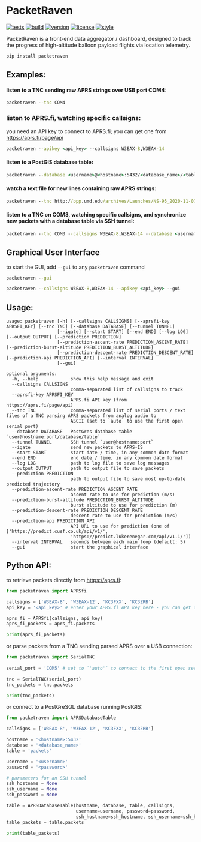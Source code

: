 # PacketRaven

[![tests](https://github.com/UMDBPP/PacketRaven/workflows/tests/badge.svg)](https://github.com/UMDBPP/PacketRaven/actions?query=workflow%3Atests)
[![build](https://github.com/UMDBPP/PacketRaven/workflows/build/badge.svg)](https://github.com/UMDBPP/PacketRaven/actions?query=workflow%3Abuild)
[![version](https://img.shields.io/pypi/v/packetraven)](https://pypi.org/project/packetraven)
[![license](https://img.shields.io/github/license/umdbpp/packetraven)](https://opensource.org/licenses/MIT)
[![style](https://sourceforge.net/p/oitnb/code/ci/default/tree/_doc/_static/oitnb.svg?format=raw)](https://sourceforge.net/p/oitnb/code)

PacketRaven is a front-end data aggregator / dashboard, designed to track the progress of high-altitude balloon payload flights via location
telemetry.

```bash
pip install packetraven
```

## Examples:

#### listen to a TNC sending raw APRS strings over USB port COM4:

```cmd
packetraven --tnc COM4
```

### listen to APRS.fi, watching specific callsigns:

you need an API key to connect to APRS.fi; you can get one from https://aprs.fi/page/api

```cmd
packetraven --apikey <api_key> --callsigns W3EAX-8,W3EAX-14
```

#### listen to a PostGIS database table:

```cmd
packetraven --database <username>@<hostname>:5432/<database_name>/<table_name>
```

#### watch a text file for new lines containing raw APRS strings:

```cmd
packetraven --tnc http://bpp.umd.edu/archives/Launches/NS-95_2020-11-07/APRS/W3EAX-11/W3EAX-11_raw_NS95.txt
```

#### listen to a TNC on COM3, watching specific callsigns, and synchronize new packets with a database table via SSH tunnel:

```cmd
packetraven --tnc COM3 --callsigns W3EAX-8,W3EAX-14 --database <username>@<hostname>:5432/<database_name>/<table_name> --tunnel <ssh_username>@<hostname>:22
```

## Graphical User Interface

to start the GUI, add `--gui` to any `packetraven` command

```cmd
packetraven --gui
```

```cmd
packetraven --callsigns W3EAX-8,W3EAX-14 --apikey <api_key> --gui
```

## Usage:

```text
usage: packetraven [-h] [--callsigns CALLSIGNS] [--aprsfi-key APRSFI_KEY] [--tnc TNC] [--database DATABASE] [--tunnel TUNNEL]
                   [--igate] [--start START] [--end END] [--log LOG] [--output OUTPUT] [--prediction PREDICTION]
                   [--prediction-ascent-rate PREDICTION_ASCENT_RATE] [--prediction-burst-altitude PREDICTION_BURST_ALTITUDE]
                   [--prediction-descent-rate PREDICTION_DESCENT_RATE] [--prediction-api PREDICTION_API] [--interval INTERVAL]
                   [--gui]

optional arguments:
  -h, --help            show this help message and exit
  --callsigns CALLSIGNS
                        comma-separated list of callsigns to track
  --aprsfi-key APRSFI_KEY
                        APRS.fi API key (from https://aprs.fi/page/api)
  --tnc TNC             comma-separated list of serial ports / text files of a TNC parsing APRS packets from analog audio to
                        ASCII (set to `auto` to use the first open serial port)
  --database DATABASE   PostGres database table `user@hostname:port/database/table`
  --tunnel TUNNEL       SSH tunnel `user@hostname:port`
  --igate               send new packets to APRS-IS
  --start START         start date / time, in any common date format
  --end END             end date / time, in any common date format
  --log LOG             path to log file to save log messages
  --output OUTPUT       path to output file to save packets
  --prediction PREDICTION
                        path to output file to save most up-to-date predicted trajectory
  --prediction-ascent-rate PREDICTION_ASCENT_RATE
                        ascent rate to use for prediction (m/s)
  --prediction-burst-altitude PREDICTION_BURST_ALTITUDE
                        burst altitude to use for prediction (m)
  --prediction-descent-rate PREDICTION_DESCENT_RATE
                        descent rate to use for prediction (m/s)
  --prediction-api PREDICTION_API
                        API URL to use for prediction (one of ['https://predict.cusf.co.uk/api/v1/',
                        'https://predict.lukerenegar.com/api/v1.1/'])
  --interval INTERVAL   seconds between each main loop (default: 5)
  --gui                 start the graphical interface
```

## Python API:

to retrieve packets directly from https://aprs.fi:

```python
from packetraven import APRSfi

callsigns = ['W3EAX-8', 'W3EAX-12', 'KC3FXX', 'KC3ZRB']
api_key = '<api_key>' # enter your APRS.fi API key here - you can get one from https://aprs.fi/page/api

aprs_fi = APRSfi(callsigns, api_key)
aprs_fi_packets = aprs_fi.packets

print(aprs_fi_packets)
```

or parse packets from a TNC sending parsed APRS over a USB connection:

```python
from packetraven import SerialTNC
 
serial_port = 'COM5' # set to `'auto'` to connect to the first open serial port  

tnc = SerialTNC(serial_port)
tnc_packets = tnc.packets

print(tnc_packets)
```

or connect to a PostGreSQL database running PostGIS:

```python
from packetraven import APRSDatabaseTable

callsigns = ['W3EAX-8', 'W3EAX-12', 'KC3FXX', 'KC3ZRB']

hostname = '<hostname>:5432'
database = '<database_name>'
table = 'packets'

username = '<username>'
password = '<password>'

# parameters for an SSH tunnel
ssh_hostname = None
ssh_username = None
ssh_password = None

table = APRSDatabaseTable(hostname, database, table, callsigns, 
                          username=username, password=password, 
                          ssh_hostname=ssh_hostname, ssh_username=ssh_hostname, ssh_password=ssh_password)
table_packets = table.packets

print(table_packets)
```
